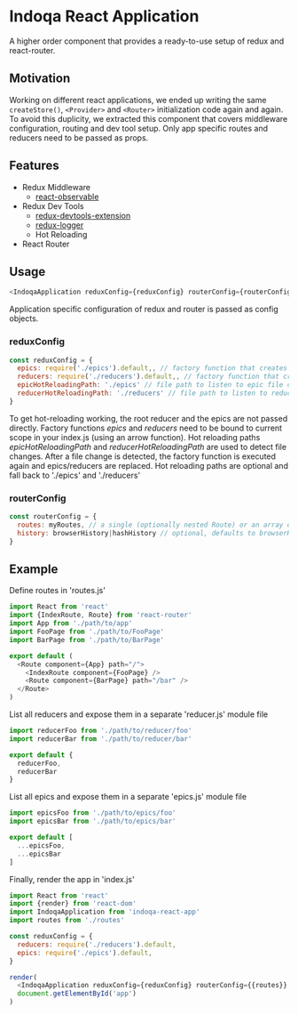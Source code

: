 # Indoqa React Application
A higher order component that provides a ready-to-use setup of redux and react-router. 

## Motivation
Working on different react applications, we ended up writing the same `createStore()`, `<Provider>` and `<Router>` initialization code again and again. To avoid this duplicity, we extracted this component that covers middleware configuration, routing and dev tool setup. Only app specific routes and reducers need to be passed as props.


## Features

  * Redux Middleware
    * [react-observable](https://github.com/redux-observable/redux-observable)
  * Redux Dev Tools
    * [redux-devtools-extension](https://github.com/zalmoxisus/redux-devtools-extension)
    * [redux-logger](https://github.com/evgenyrodionov/redux-logger)
    * Hot Reloading
  * React Router 
    
## Usage
```javascript
<IndoqaApplication reduxConfig={reduxConfig} routerConfig={routerConfig} />
```
Application specific configuration of redux and router is passed as config objects.

### reduxConfig

```javascript
const reduxConfig = {
  epics: require('./epics').default,, // factory function that creates a list of epics
  reducers: require('./reducers').default,, // factory function that creates an object of reducers,
  epicHotReloadingPath: './epics' // file path to listen to epic file changes (default './epics')
  reducerHotReloadingPath: './reducers' // file path to listen to reducer file changes (default './reducers')
}
```

To get hot-reloading working, the root reducer and the epics are not passed directly. Factory functions *epics* and *reducers* need to be bound to current scope in your index.js (using an arrow function). Hot reloading paths *epicHotReloadingPath* and *reducerHotReloadingPath* are used
to detect file changes. After a file change is detected, the factory function is executed again and epics/reducers are replaced. Hot reloading paths are optional and fall back to './epics' and './reducers'

### routerConfig
```javascript
const routerConfig = {
  routes: myRoutes, // a single (optionally nested Route) or an array of Routes
  history: browserHistory|hashHistory // optional, defaults to browserHistory
}
```
    
## Example

Define routes in 'routes.js'
```javascript
import React from 'react'
import {IndexRoute, Route} from 'react-router'
import App from './path/to/app'
import FooPage from './path/to/FooPage'
import BarPage from './path/to/BarPage'

export default (
  <Route component={App} path="/">
    <IndexRoute component={FooPage} />
    <Route component={BarPage} path="/bar" />
  </Route>
)
```

List all reducers and expose them in a separate 'reducer.js' module file
```javascript
import reducerFoo from './path/to/reducer/foo'
import reducerBar from './path/to/reducer/bar'

export default {
  reducerFoo,
  reducerBar
}
```

List all epics and expose them in a separate 'epics.js' module file
```javascript
import epicsFoo from './path/to/epics/foo'
import epicsBar from './path/to/epics/bar'

export default [
  ...epicsFoo,
  ...epicsBar
]

```

Finally, render the app in 'index.js'
```javascript
import React from 'react'
import {render} from 'react-dom'
import IndoqaApplication from 'indoqa-react-app'
import routes from './routes'

const reduxConfig = {
  reducers: require('./reducers').default,
  epics: require('./epics').default,
}

render(
  <IndoqaApplication reduxConfig={reduxConfig} routerConfig={{routes}} />,
  document.getElementById('app')
)
```
    
